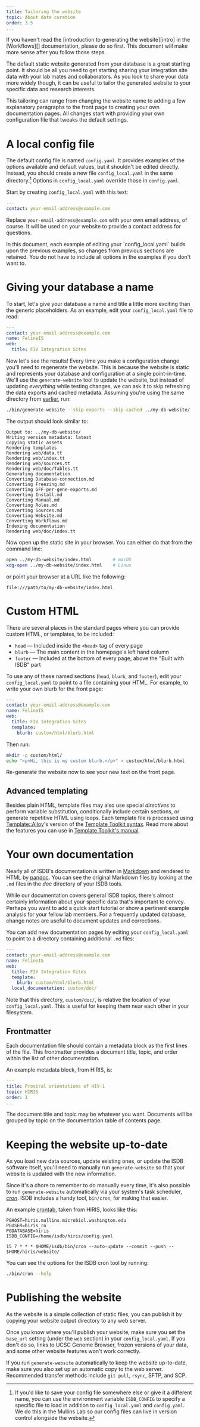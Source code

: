 ```yaml
---
title: Tailoring the website
topic: About data curation
order: 3.5
...
```


<p class="notice bg-info">
If you haven't read the [introduction to generating the website][intro] in the
[Workflows][] documentation, please do so first.  This document will make more
sense after you follow those steps.
</p>

The default static website generated from your database is a great starting
point.  It should be all you need to get starting sharing your integration site
data with your lab mates and collaborators.  As you look to share your data
more widely though, it can be useful to tailor the generated website to your
specific data and research interests.

This tailoring can range from changing the website name to adding a few
explanatory paragraphs to the front page to creating your own documentation
pages.  All changes start with providing your own configuration file that
tweaks the default settings.

[intro]: Workflows.md#generating-the-website
[Workflows]: Workflows.md


# A local config file

The default config file is named `config.yaml`.  It provides examples of the
options available and default values, but it shouldn't be edited directly.
Instead, you should create a new file `config_local.yaml` in the same
directory.[^configvar] Options in `config_local.yaml` override those in
`config.yaml`.

Start by creating `config_local.yaml` with this text:

```yaml
---
contact: your-email-address@example.com
```

Replace `your-email-address@example.com` with your own email address, of
course.  It will be used on your website to provide a contact address for
questions.

<p class="notice bg-info">
In this document, each example of editing your `config_local.yaml` builds upon
the previous examples, so changes from previous sections are retained.  You do
not have to include all options in the examples if you don't want to.
</p>


[^configvar]: If you'd like to save your config file somewhere else or give it
a different name, you can use the environment variable `ISDB_CONFIG` to specify
a specific file to load in addition to `config_local.yaml` and `config.yaml`.
We do this in the Mullins Lab so our config files can live in version control
alongside the website.


# Giving your database a name

To start, let's give your database a name and title a little more exciting than
the generic placeholders.  As an example, edit your `config_local.yaml` file to
read:

```yaml
---
contact: your-email-address@example.com
name: FelineIS
web:
  title: FIV Integration Sites
```

Now let's see the results!  Every time you make a configuration change you'll
need to regenerate the website.  This is because the website is static and
represents your database and configuration at a single point-in-time.  We'll
use the `generate-website` tool to update the website, but instead of updating
_everything_ while testing changes, we can ask it to skip refreshing the data
exports and cached metadata.  Assuming you're using the same directory from
[earlier][intro], run:

```sh
./bin/generate-website --skip-exports --skip-cached ../my-db-website/
```

The output should look similar to:

    Output to: ../my-db-website/
    Writing version metadata: latest
    Copying static assets
    Rendering templates
    Rendering web/data.tt
    Rendering web/index.tt
    Rendering web/sources.tt
    Rendering web/doc/Tables.tt
    Generating documentation
    Converting Database-connection.md
    Converting Freezing.md
    Converting GFF-per-gene-exports.md
    Converting Install.md
    Converting Manual.md
    Converting Roles.md
    Converting Sources.md
    Converting Website.md
    Converting Workflows.md
    Indexing documentation
    Rendering web/doc/index.tt

Now open up the static site in your browser.  You can either do that from the
command line:

```sh
open ../my-db-website/index.html        # macOS
xdg-open ../my-db-website/index.html    # Linux
```

or point your browser at a URL like the following:

    file:///path/to/my-db-website/index.html


# Custom HTML

There are several places in the standard pages where you can provide custom
HTML, or templates, to be included:

* `head` — Included inside the `<head>` tag of every page
* `blurb` — The main content in the homepage's left hand column
* `footer` — Included at the bottom of every page, above the "Built with ISDB" part

To use any of these named sections (`head`, `blurb`, and `footer`), edit your
`config_local.yaml` to point to a file containing your HTML.  For example, to
write your own blurb for the front page:

```yaml
---
contact: your-email-address@example.com
name: FelineIS
web:
  title: FIV Integration Sites
  template:
    blurb: custom/html/blurb.html
```

Then run:

```sh
mkdir -p custom/html/
echo "<p>Hi, this is my custom blurb.</p>" > custom/html/blurb.html
```

Re-generate the website now to see your new text on the front page.

## Advanced templating

Besides plain HTML, template files may also use special _directives_ to perform
variable substitution, conditionally include certain sections, or generate
repetitive HTML using loops.  Each template file is processed using
[Template::Alloy][]'s version of the [Template Toolkit syntax][].  Read more
about the features you can use in [Template Toolkit's manual][].

[Template::Alloy]: https://metacpan.org/pod/distribution/Template-Alloy/lib/Template/Alloy.pod
[Template Toolkit syntax]: http://template-toolkit.org/docs/manual/Syntax.html
[Template Toolkit's manual]: http://template-toolkit.org/docs/manual/


# Your own documentation

Nearly all of ISDB's documentation is written in [Markdown][] and rendered to
HTML by [pandoc][].  You can see the original Markdown files by looking at the
`.md` files in the _doc_ directory of your ISDB tools.

While our documentation covers general ISDB topics, there's almost certainly
information about your specific data that's important to convey.  Perhaps you
want to add a quick start tutorial or show a pertinent example analysis for
your fellow lab members.  For a frequently updated database, change notes are
useful to document updates and corrections.

You can add new documentation pages by editing your `config_local.yaml` to
point to a directory containing additional `.md` files:

```yaml
---
contact: your-email-address@example.com
name: FelineIS
web:
  title: FIV Integration Sites
  template:
    blurb: custom/html/blurb.html
  local_documentation: custom/doc/
```

Note that this directory, `custom/doc/`, is relative the location of your
`config_local.yaml`.  This is useful for keeping them near each other in your
filesystem.

[Markdown]: http://commonmark.org/help/
[pandoc]: http://pandoc.org

## Frontmatter

Each documentation file should contain a metadata block as the first lines of
the file.  This frontmatter provides a document title, topic, and order within
the list of other documentation.

An example metadata block, from HIRIS, is:

```yaml
---
title: Proviral orientations of HIV-1
topic: HIRIS
order: 1
...
```

The document title and topic may be whatever you want.  Documents will be
grouped by topic on the documentation table of contents page.


# Keeping the website up-to-date

As you load new data sources, update existing ones, or update the ISDB software
itself, you'll need to manually run `generate-website` so that your website is
updated with the new information.

Since it's a chore to remember to do manually every time, it's also possible to
run `generate-website` automatically via your system's task scheduler,
[_cron_][].  ISDB includes a handy tool, `bin/cron`, for making that easier.

An example [crontab][], taken from HIRIS, looks like this:

```crontab
PGHOST=hiris.mullins.microbiol.washington.edu
PGUSER=hiris_ro
PGDATABASE=hiris
ISDB_CONFIG=/home/isdb/hiris/config.yaml

15 7 * * * $HOME/isdb/bin/cron --auto-update --commit --push -- $HOME/hiris/website/
```

You can see the options for the ISDB cron tool by running:

```sh
./bin/cron --help
```

[_cron_]: https://en.wikipedia.org/wiki/Cron
[crontab]: http://www.computerhope.com/unix/ucrontab.htm


# Publishing the website

As the website is a simple collection of static files, you can publish it by
copying your website output directory to any web server.

Once you know where you'll publish your website, make sure you set the
`base_url` setting (under the `web` section) in your `config_local.yaml`.  If
you don't do so, links to UCSC Genome Browser, frozen versions of your data,
and some other website features won't work correctly.

If you run `generate-website` automatically to keep the website up-to-date,
make sure you also set up an automatic copy to the web server.  Recommended
transfer methods include `git pull`, `rsync`, SFTP, and SCP.
